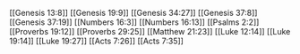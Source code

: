 [[Genesis 13:8]]
[[Genesis 19:9]]
[[Genesis 34:27]]
[[Genesis 37:8]]
[[Genesis 37:19]]
[[Numbers 16:3]]
[[Numbers 16:13]]
[[Psalms 2:2]]
[[Proverbs 19:12]]
[[Proverbs 29:25]]
[[Matthew 21:23]]
[[Luke 12:14]]
[[Luke 19:14]]
[[Luke 19:27]]
[[Acts 7:26]]
[[Acts 7:35]]
